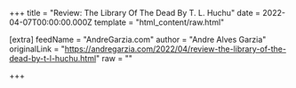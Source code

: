 
+++
title = "Review: The Library Of The Dead By T. L. Huchu"
date = 2022-04-07T00:00:00.000Z
template = "html_content/raw.html"

[extra]
feedName = "AndreGarzia.com"
author = "Andre Alves Garzia"
originalLink = "https://andregarzia.com/2022/04/review-the-library-of-the-dead-by-t-l-huchu.html"
raw = ""

+++

